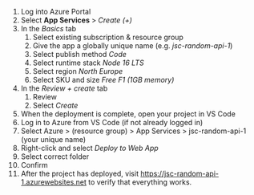 1. Log into Azure Portal
2. Select **App Services** > *Create (+)*
3. In the *Basics* tab
    1. Select existing subscription & resource group
    2. Give the app a globally unique name (e.g. *jsc-random-api-1*)
    3. Select publish method *Code*
    4. Select runtime stack *Node 16 LTS*
    5. Select region *North Europe*
    6. Select SKU and size *Free F1 (1GB memory)*
4. In the *Review + create* tab
    1. Review
    2. Select *Create*
5. When the deployment is complete, open your project in VS Code
6. Log in to Azure from VS Code (if not already logged in)
7. Select Azure > (resource group) > App Services > jsc-random-api-1 (your unique name)
8. Right-click and select *Deploy to Web App*
9. Select correct folder
10. Confirm
11. After the project has deployed, visit https://jsc-random-api-1.azurewebsites.net to verify that everything works.
